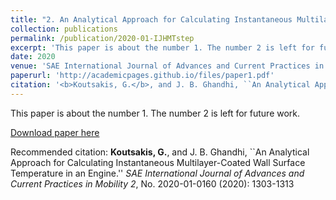 ```yaml
---
title: "2. An Analytical Approach for Calculating Instantaneous Multilayer-Coated Wall Surface Temperature in an Engine"
collection: publications
permalink: /publication/2020-01-IJHMTstep
excerpt: 'This paper is about the number 1. The number 2 is left for future work.'
date: 2020
venue: 'SAE International Journal of Advances and Current Practices in Mobility'
paperurl: 'http://academicpages.github.io/files/paper1.pdf'
citation: '<b>Koutsakis, G.</b>, and J. B. Ghandhi, ``An Analytical Approach for Calculating Instantaneous Multilayer-Coated Wall Surface Temperature in an Engine.'' <i>SAE International Journal of Advances and Current Practices in Mobility 2</i>, No. 2020-01-0160 (2020): 1303-1313'
---
```

This paper is about the number 1. The number 2 is left for future work.

[Download paper here](http://koutsakis.github.io/files/2020-2-SAEinhousecode.pdf)

Recommended citation: <b>Koutsakis, G.</b>, and J. B. Ghandhi, ``An Analytical Approach for Calculating Instantaneous Multilayer-Coated Wall Surface Temperature in an Engine.'' <i>SAE International Journal of Advances and Current Practices in Mobility 2</i>, No. 2020-01-0160 (2020): 1303-1313